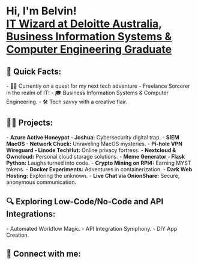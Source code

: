 <h1>Hi, I'm Belvin! <br/><a href="https://github.com/belvin92">IT Wizard at Deloitte Australia</a>, <a href="https://www.linkedin.com/in/belvin/">Business Information Systems & Computer Engineering Graduate</a></h1>

<h2>🚀 Quick Facts:</h2>
- 👨‍💻 Currently on a quest for my next tech adventure - Freelance Sorcerer in the realm of IT!
- 🎓 Business Information Systems & Computer Engineering.
- 🛠️ Tech savvy with a creative flair.

<h2>👨‍💻 Projects:</h2>
- <b>Azure Active Honeypot - Joshua:</b> Cybersecurity digital trap.
- <b>SIEM MacOS - Network Chuck:</b> Unraveling MacOS mysteries.
- <b>Pi-hole VPN Wireguard - Linode TechHut:</b> Online privacy fortress.
- <b>Nextcloud & Owncloud:</b> Personal cloud storage solutions.
- <b>Meme Generator - Flask Python:</b> Laughs turned into code.
- <b>Crypto Mining on RPi4:</b> Earning MYST tokens.
- <b>Docker Experiments:</b> Adventures in containerization.
- <b>Dark Web Hosting:</b> Exploring the unknown.
- <b>Live Chat via OnionShare:</b> Secure, anonymous communication.

<h2>🔍 Exploring Low-Code/No-Code and API Integrations:</h2>
- Automated Workflow Magic.
- API Integration Symphony.
- DIY App Creation.

<h2> 🤳 Connect with me:</h2>
<!-- Your connection links here -->

<!--
**belvin92/belvin92** is a ✨ _special_ ✨ repository because its `README.md` (this file) appears on your GitHub profile.

Here are some ideas to get you started:
- 🔭 I’m currently working on ...
- 🌱 I’m currently learning ...
- 👯 I’m looking to collaborate on ...
- 🤔 I’m looking for help with ...
- 💬 Ask me about ...
- 📫 How to reach me: ...
- 😄 Pronouns: ...
- ⚡ Fun fact: ...
-->
